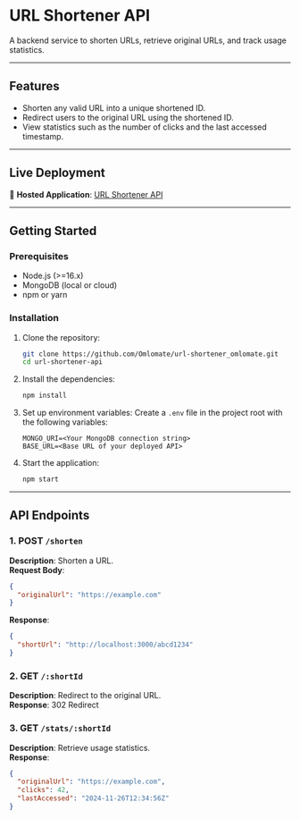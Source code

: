 
# URL Shortener API

A backend service to shorten URLs, retrieve original URLs, and track usage statistics.

---

## Features
- Shorten any valid URL into a unique shortened ID.
- Redirect users to the original URL using the shortened ID.
- View statistics such as the number of clicks and the last accessed timestamp.

---

## Live Deployment
🚀 **Hosted Application**: [URL Shortener API](https://url-shortener-omlomate-9.onrender.com/)

---

## Getting Started

### Prerequisites
- Node.js (>=16.x)
- MongoDB (local or cloud)
- npm or yarn

### Installation

1. Clone the repository:
   ```bash
   git clone https://github.com/Omlomate/url-shortener_omlomate.git
   cd url-shortener-api
   ```

2. Install the dependencies:
   ```bash
   npm install
   ```

3. Set up environment variables:
   Create a `.env` file in the project root with the following variables:
   ```env
   MONGO_URI=<Your MongoDB connection string>
   BASE_URL=<Base URL of your deployed API>
   ```

4. Start the application:
   ```bash
   npm start
   ```

---

## API Endpoints

### 1. POST `/shorten`
**Description**: Shorten a URL.  
**Request Body**:
```json
{
  "originalUrl": "https://example.com"
}
```
**Response**:
```json
{
  "shortUrl": "http://localhost:3000/abcd1234"
}
```

### 2. GET `/:shortId`
**Description**: Redirect to the original URL.  
**Response**: 302 Redirect

### 3. GET `/stats/:shortId`
**Description**: Retrieve usage statistics.  
**Response**:
```json
{
  "originalUrl": "https://example.com",
  "clicks": 42,
  "lastAccessed": "2024-11-26T12:34:56Z"
}
```
